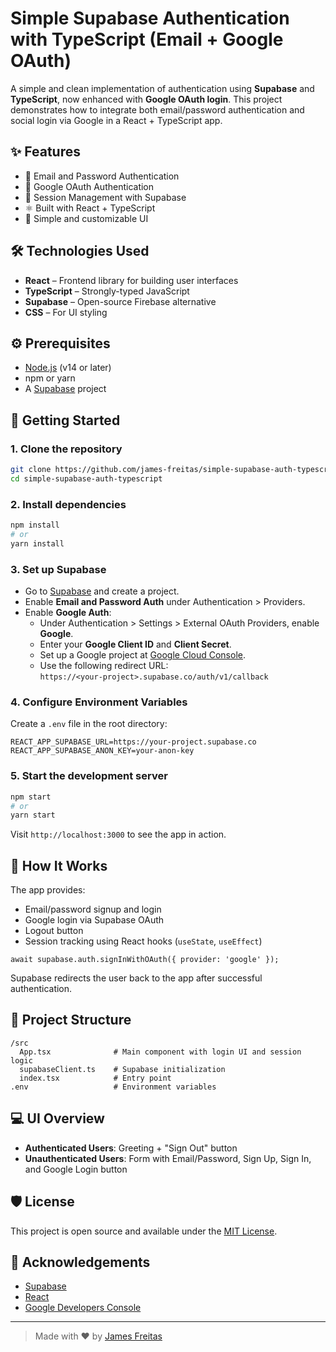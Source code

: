 
# Simple Supabase Authentication with TypeScript (Email + Google OAuth)

A simple and clean implementation of authentication using **Supabase** and **TypeScript**, now enhanced with **Google OAuth login**. This project demonstrates how to integrate both email/password authentication and social login via Google in a React + TypeScript app.

## ✨ Features

- 🔐 Email and Password Authentication
- 🔑 Google OAuth Authentication
- 🧠 Session Management with Supabase
- ⚛️ Built with React + TypeScript
- 🎨 Simple and customizable UI

## 🛠 Technologies Used

- **React** – Frontend library for building user interfaces
- **TypeScript** – Strongly-typed JavaScript
- **Supabase** – Open-source Firebase alternative
- **CSS** – For UI styling

## ⚙️ Prerequisites

- [Node.js](https://nodejs.org/) (v14 or later)
- npm or yarn
- A [Supabase](https://supabase.io/) project

## 🚀 Getting Started

### 1. Clone the repository

```bash
git clone https://github.com/james-freitas/simple-supabase-auth-typescript.git
cd simple-supabase-auth-typescript
```

### 2. Install dependencies

```bash
npm install
# or
yarn install
```

### 3. Set up Supabase

- Go to [Supabase](https://app.supabase.io/) and create a project.
- Enable **Email and Password Auth** under Authentication > Providers.
- Enable **Google Auth**:
  - Under Authentication > Settings > External OAuth Providers, enable **Google**.
  - Enter your **Google Client ID** and **Client Secret**.
  - Set up a Google project at [Google Cloud Console](https://console.developers.google.com/).
  - Use the following redirect URL:  
    `https://<your-project>.supabase.co/auth/v1/callback`

### 4. Configure Environment Variables

Create a `.env` file in the root directory:

```env
REACT_APP_SUPABASE_URL=https://your-project.supabase.co
REACT_APP_SUPABASE_ANON_KEY=your-anon-key
```

### 5. Start the development server

```bash
npm start
# or
yarn start
```

Visit `http://localhost:3000` to see the app in action.

## 🧪 How It Works

The app provides:
- Email/password signup and login
- Google login via Supabase OAuth
- Logout button
- Session tracking using React hooks (`useState`, `useEffect`)

```tsx
await supabase.auth.signInWithOAuth({ provider: 'google' });
```

Supabase redirects the user back to the app after successful authentication.

## 📁 Project Structure

```
/src
  App.tsx              # Main component with login UI and session logic
  supabaseClient.ts    # Supabase initialization
  index.tsx            # Entry point
.env                   # Environment variables
```

## 💻 UI Overview

- **Authenticated Users**: Greeting + "Sign Out" button
- **Unauthenticated Users**: Form with Email/Password, Sign Up, Sign In, and Google Login button

## 🛡 License

This project is open source and available under the [MIT License](LICENSE).

## 🙌 Acknowledgements

- [Supabase](https://supabase.io/)
- [React](https://reactjs.org/)
- [Google Developers Console](https://console.developers.google.com/)

---

> Made with ❤️ by [James Freitas](https://github.com/james-freitas)

